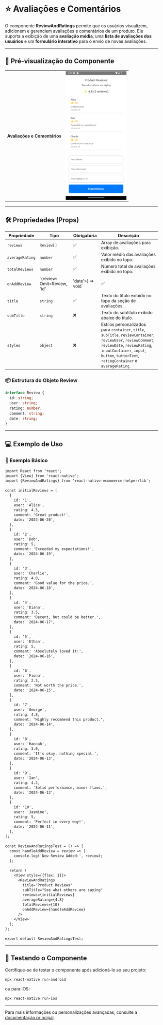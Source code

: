 # ⭐ **Avaliações e Comentários**

O componente **ReviewAndRatings** permite que os usuários visualizem, adicionem e gerenciem avaliações e comentários de um produto. Ele suporta a exibição de uma **avaliação média**, uma **lista de avaliações dos usuários** e um **formulário interativo** para o envio de novas avaliações.

---

## 📸 **Pré-visualização do Componente**

<table>
  <tr>
    <td><strong>Avaliações e Comentários</strong></td>
    <td><img src="../../Images/ReviewAndRatings.png" alt="ReviewAndRatings" width="200"/></td>
  </tr>
</table>

---

## 🛠️ **Propriedades (Props)**

| Propriedade     | Tipo                                      | Obrigatória | Descrição                                                  |
|------------------|------------------------------------------|-------------|------------------------------------------------------------|
| `reviews`       | `Review[]`                               | ✅          | Array de avaliações para exibição.                         |
| `averageRating` | `number`                                 | ✅          | Valor médio das avaliações exibido no topo.                |
| `totalReviews`  | `number`                                 | ✅          | Número total de avaliações exibido no topo.                |
| `onAddReview`   | `(review: Omit<Review, 'id' | 'date'>) => void` | ✅    | Callback acionado quando uma nova avaliação é adicionada.  |
| `title`         | `string`                                 | ✅          | Texto do título exibido no topo da seção de avaliações.    |
| `subTitle`      | `string`                                 | ❌          | Texto do subtítulo exibido abaixo do título.               |
| `styles`        | `object`                                 | ❌          | Estilos personalizados para `container`, `title`, `subTitle`, `reviewContainer`, `reviewUser`, `reviewComment`, `reviewDate`, `reviewRating`, `inputContainer`, `input`, `button`, `buttonText`, `ratingContainer` e `averageRating`. |

### 📦 **Estrutura do Objeto Review**

```ts
interface Review {
  id: string;
  user: string;
  rating: number;
  comment: string;
  date: string;
}
```

---

## 💻 **Exemplo de Uso**

### 📝 **Exemplo Básico**

```tsx
import React from 'react';
import {View} from 'react-native';
import {ReviewAndRatings} from 'react-native-ecommerce-helper/lib';

const initialReviews = [
  {
    id: '1',
    user: 'Alice',
    rating: 4.5,
    comment: 'Great product!',
    date: '2024-06-20',
  },
  {
    id: '2',
    user: 'Bob',
    rating: 5,
    comment: 'Exceeded my expectations!',
    date: '2024-06-19',
  },
  {
    id: '3',
    user: 'Charlie',
    rating: 4.0,
    comment: 'Good value for the price.',
    date: '2024-06-18',
  },
  {
    id: '4',
    user: 'Diana',
    rating: 3.5,
    comment: 'Decent, but could be better.',
    date: '2024-06-17',
  },
  {
    id: '5',
    user: 'Ethan',
    rating: 5,
    comment: 'Absolutely loved it!',
    date: '2024-06-16',
  },
  {
    id: '6',
    user: 'Fiona',
    rating: 2.5,
    comment: 'Not worth the price.',
    date: '2024-06-15',
  },
  {
    id: '7',
    user: 'George',
    rating: 4.8,
    comment: 'Highly recommend this product.',
    date: '2024-06-14',
  },
  {
    id: '8',
    user: 'Hannah',
    rating: 3.0,
    comment: 'It’s okay, nothing special.',
    date: '2024-06-13',
  },
  {
    id: '9',
    user: 'Ian',
    rating: 4.2,
    comment: 'Solid performance, minor flaws.',
    date: '2024-06-12',
  },
  {
    id: '10',
    user: 'Jasmine',
    rating: 5,
    comment: 'Perfect in every way!',
    date: '2024-06-11',
  },
];

const ReviewAndRatingsTest = () => {
  const handleAddReview = review => {
    console.log('New Review Added:', review);
  };

  return (
    <View style={{flex: 1}}>
      <ReviewAndRatings
        title="Product Reviews"
        subTitle="See what others are saying"
        reviews={initialReviews}
        averageRating={4.8}
        totalReviews={10}
        onAddReview={handleAddReview}
      />
    </View>
  );
};

export default ReviewAndRatingsTest;
```

---

## 🧪 **Testando o Componente**

Certifique-se de testar o componente após adicioná-lo ao seu projeto:

```sh
npx react-native run-android
```

ou para iOS:

```sh
npx react-native run-ios
```

---

Para mais informações ou personalizações avançadas, consulte a [documentação principal](../../README.md).
